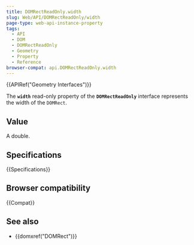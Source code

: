 ```yaml
---
title: DOMRectReadOnly.width
slug: Web/API/DOMRectReadOnly/width
page-type: web-api-instance-property
tags:
  - API
  - DOM
  - DOMRectReadOnly
  - Geometry
  - Property
  - Reference
browser-compat: api.DOMRectReadOnly.width
---
```

{{APIRef("Geometry Interfaces")}}

The **`width`** read-only property of the **`DOMRectReadOnly`** interface represents the width of the `DOMRect`.

## Value

A double.

## Specifications

{{Specifications}}

## Browser compatibility

{{Compat}}

## See also

- {{domxref("DOMRect")}}
